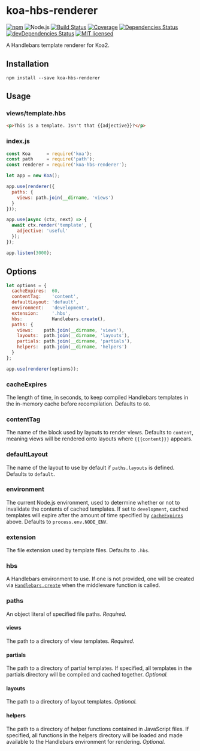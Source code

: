 # koa-hbs-renderer

[![npm](https://img.shields.io/npm/v/koa-hbs-renderer.svg?style=flat-square)](https://www.npmjs.com/package/koa-hbs-renderer)
![Node.js](https://img.shields.io/badge/node.js-%3E=_7.6.0-blue.svg?style=flat-square) [![Build Status](https://img.shields.io/travis/ConnorWiseman/koa-hbs-renderer/master.svg?style=flat-square)](https://travis-ci.org/ConnorWiseman/koa-hbs-renderer) [![Coverage](https://img.shields.io/codecov/c/github/ConnorWiseman/koa-hbs-renderer.svg?style=flat-square)](https://codecov.io/gh/ConnorWiseman/koa-hbs-renderer)
[![Dependencies Status](https://david-dm.org/ConnorWiseman/koa-hbs-renderer/status.svg?style=flat-square)](https://david-dm.org/ConnorWiseman/koa-hbs-renderer)
[![devDependencies Status](https://david-dm.org/ConnorWiseman/koa-hbs-renderer/dev-status.svg?style=flat-square)](https://david-dm.org/ConnorWiseman/koa-hbs-renderer?type=dev)
[![MIT licensed](https://img.shields.io/badge/license-MIT-blue.svg?style=flat-square)](https://github.com/ConnorWiseman/koa-hbs-renderer/blob/master/LICENSE)

A Handlebars template renderer for Koa2.


## Installation

```shell
npm install --save koa-hbs-renderer
```


## Usage
### views/template.hbs
```html
<p>This is a template. Isn't that {{adjective}}?</p>
```

### index.js
```javascript
const Koa      = require('koa');
const path     = require('path');
const renderer = require('koa-hbs-renderer');

let app = new Koa();

app.use(renderer({
  paths: {
    views: path.join(__dirname, 'views')
  }
}));

app.use(async (ctx, next) => {
  await ctx.render('template', {
    adjective: 'useful'
  });
});

app.listen(3000);
```

## Options
```javascript
let options = {
  cacheExpires:  60,
  contentTag:    'content',
  defaultLayout: 'default',
  environment:   'development',
  extension:     '.hbs',
  hbs:           Handlebars.create(),
  paths: {
    views:    path.join(__dirname, 'views'),
    layouts:  path.join(__dirname, 'layouts'),
    partials: path.join(__dirname, 'partials'),
    helpers:  path.join(__dirname, 'helpers')
  }
};

app.use(renderer(options));
```

### cacheExpires
The length of time, in seconds, to keep compiled Handlebars templates in the in-memory cache before recompilation. Defaults to `60`.

### contentTag
The name of the block used by layouts to render views. Defaults to `content`, meaning views will be rendered onto layouts where `{{{content}}}` appears.

### defaultLayout
The name of the layout to use by default if `paths.layouts` is defined. Defaults to `default`.

### environment
The current Node.js environment, used to determine whether or not to invalidate the contents of cached templates. If set to `development`, cached templates will expire after the amount of time specified by [`cacheExpires`](#cacheexpires) above. Defaults to `process.env.NODE_ENV`.

### extension
The file extension used by template files. Defaults to `.hbs`.

### hbs
A Handlebars environment to use. If one is not provided, one will be created via [`Handlebars.create`](http://handlebarsjs.com/reference.html#base-create) when the middleware function is called.

### paths
An object literal of specified file paths. _Required._

#### views
The path to a directory of view templates. _Required._

#### partials
The path to a directory of partial templates. If specified, all templates in the partials directory will be compiled and cached together. _Optional._

#### layouts
The path to a directory of layout templates. _Optional._

#### helpers
The path to a directory of helper functions contained in JavaScript files. If specified, all functions in the helpers directory will be loaded and made available to the Handlebars environment for rendering. _Optional._
